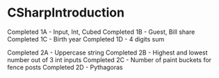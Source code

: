 # CSharpIntroduction

Completed 1A - Input, Int, Cubed
Completed 1B - Guest, Bill share
Completed 1C - Birth year
Completed 1D - 4 digits sum

Completed 2A - Uppercase string
Completed 2B - Highest and lowest number out of 3 int inputs
Completed 2C - Number of paint buckets for fence posts
Completed 2D - Pythagoras
